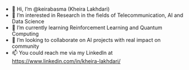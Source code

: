- 👋 Hi, I’m @keirabasma (Kheira Lakhdari)
- 👀 I’m interested in Research in the fields of Telecommunication, AI and Data Science
- 🌱 I’m currently learning Reinforcement Learning and Quantum Computing
- 💞️ I’m looking to collaborate on AI projects with real impact on community
- 📫 You could reach me via my LinkedIn at https://www.linkedin.com/in/kheira-lakhdari/

<!---
keirabasma/keirabasma is a ✨ special ✨ repository because its `README.md` (this file) appears on your GitHub profile.
You can click the Preview link to take a look at your changes.
--->
